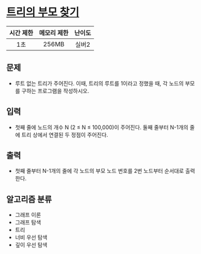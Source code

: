 # [트리의 부모 찾기](https://www.acmicpc.net/problem/11725)

|시간 제한|메모리 제한|난이도|
|:-------:|:---------:|:---:|
|1초|256MB|실버2|

## 문제
- 루트 없는 트리가 주어진다. 이때, 트리의 루트를 1이라고 정했을 때, 각 노드의 부모를 구하는 프로그램을 작성하시오.

## 입력
- 첫째 줄에 노드의 개수 N (2 ≤ N ≤ 100,000)이 주어진다. 둘째 줄부터 N-1개의 줄에 트리 상에서 연결된 두 정점이 주어진다.

## 출력
- 첫째 줄부터 N-1개의 줄에 각 노드의 부모 노드 번호를 2번 노드부터 순서대로 출력한다.

## 알고리즘 분류
- 그래프 이론
- 그래프 탐색
- 트리
- 너비 우선 탐색
- 깊이 우선 탐색